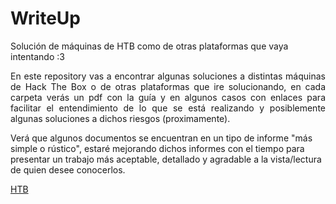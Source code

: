 # WriteUp
Solución de máquinas de HTB como de otras plataformas que vaya intentando :3


<div style="text-align: justify">
  En este repository vas a encontrar algunas soluciones a distintas máquinas de Hack The Box o de otras plataformas que ire solucionando, en cada carpeta verás un pdf con la guía y en algunos casos con enlaces para facilitar el entendimiento de lo que se está realizando y posiblemente algunas soluciones a dichos riesgos (proximamente).
  </div>
  
  
<p>Verá que algunos documentos se encuentran en un tipo de informe "más simple o rústico", estaré mejorando dichos informes con el tiempo para presentar un trabajo más aceptable, detallado y agradable a la vista/lectura de quien desee conocerlos.
  

[HTB](https://github.com/Carlos96999/Hacking-Labs-Solved/tree/main/HTB)
